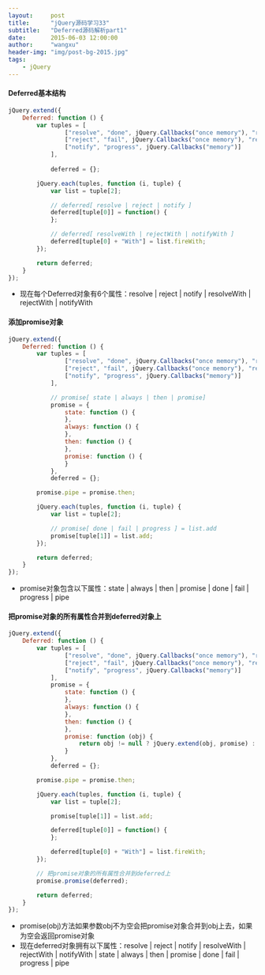```yaml
---
layout:     post
title:      "jQuery源码学习33"
subtitle:   "Deferred源码解析part1"
date:       2015-06-03 12:00:00
author:     "wangxu"
header-img: "img/post-bg-2015.jpg"
tags:
    - jQuery
---
```


#### Deferred基本结构

```javascript
jQuery.extend({
	Deferred: function () {
		var tuples = [
				["resolve", "done", jQuery.Callbacks("once memory"), "resolved"],
				["reject", "fail", jQuery.Callbacks("once memory"), "rejected"],
				["notify", "progress", jQuery.Callbacks("memory")]
			],
			
			deferred = {};

		jQuery.each(tuples, function (i, tuple) {
			var list = tuple[2];

			// deferred[ resolve | reject | notify ]
			deferred[tuple[0]] = function() {
			};

			// deferred[ resolveWith | rejectWith | notifyWith ]
			deferred[tuple[0] + "With"] = list.fireWith;
		});

		return deferred;
	}
});
```

* 现在每个Deferred对象有6个属性：resolve | reject | notify | resolveWith | rejectWith | notifyWith

#### 添加promise对象

```javascript
jQuery.extend({
	Deferred: function () {
		var tuples = [
				["resolve", "done", jQuery.Callbacks("once memory"), "resolved"],
				["reject", "fail", jQuery.Callbacks("once memory"), "rejected"],
				["notify", "progress", jQuery.Callbacks("memory")]
			],

			// promise[ state | always | then | promise]
			promise = {
				state: function () {
				},
				always: function () {
				},
				then: function () {
				},
				promise: function () {
				}
			},
			deferred = {};

		promise.pipe = promise.then;

		jQuery.each(tuples, function (i, tuple) {
			var list = tuple[2];

			// promise[ done | fail | progress ] = list.add
			promise[tuple[1]] = list.add;
		});

		return deferred;
	}
});
```

* promise对象包含以下属性：state | always | then | promise | done | fail | progress | pipe

#### 把promise对象的所有属性合并到deferred对象上

```javascript
jQuery.extend({
	Deferred: function () {
		var tuples = [
				["resolve", "done", jQuery.Callbacks("once memory"), "resolved"],
				["reject", "fail", jQuery.Callbacks("once memory"), "rejected"],
				["notify", "progress", jQuery.Callbacks("memory")]
			],
			promise = {
				state: function () {
				},
				always: function () {
				},
				then: function () {
				},
				promise: function (obj) {
					return obj != null ? jQuery.extend(obj, promise) : promise;
				}
			},
			deferred = {};

		promise.pipe = promise.then;

		jQuery.each(tuples, function (i, tuple) {
			var list = tuple[2];

			promise[tuple[1]] = list.add;

			deferred[tuple[0]] = function() {
			};

			deferred[tuple[0] + "With"] = list.fireWith;
		});

		// 把promise对象的所有属性合并到deferred上
		promise.promise(deferred);

		return deferred;
	}
});
```

* promise(obj)方法如果参数obj不为空会把promise对象合并到obj上去，如果为空会返回promise对象
* 现在deferred对象拥有以下属性：resolve | reject | notify | resolveWith | rejectWith | notifyWith | state | always | then | promise | done | fail | progress | pipe

